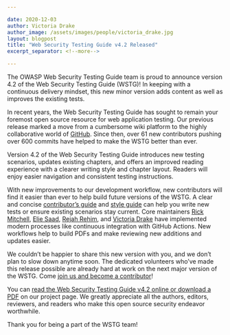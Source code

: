 ```yaml
---

date: 2020-12-03
author: Victoria Drake
author_image: /assets/images/people/victoria_drake.jpg
layout: blogpost
title: "Web Security Testing Guide v4.2 Released"
excerpt_separator: <!--more-->

---
```


The OWASP Web Security Testing Guide team is proud to announce version 4.2 of the Web Security Testing Guide (WSTG)! In keeping with a continuous delivery mindset, this new minor version adds content as well as improves the existing tests.

In recent years, the Web Security Testing Guide has sought to remain your foremost open source resource for web application testing. Our previous release marked a move from a cumbersome wiki platform to the highly collaborative world of [GitHub](https://github.com/OWASP/wstg/). Since then, over 61 new contributors pushing over 600 commits have helped to make the WSTG better than ever.

Version 4.2 of the Web Security Testing Guide introduces new testing scenarios, updates existing chapters, and offers an improved reading experience with a clearer writing style and chapter layout. Readers will enjoy easier navigation and consistent testing instructions.
<!--more-->

With new improvements to our development workflow, new contributors will find it easier than ever to help build future versions of the WSTG. A clear and concise [contributor’s guide](https://github.com/OWASP/wstg/blob/master/CONTRIBUTING.md) and [style guide](https://github.com/OWASP/wstg/blob/master/style_guide.md) can help you write new tests or ensure existing scenarios stay current. Core maintainers [Rick Mitchell](https://github.com/kingthorin), [Elie Saad](https://github.com/ThunderSon), [Rejah Rehim](https://github.com/rejahrehim), and [Victoria Drake](https://github.com/victoriadrake) have implemented modern processes like continuous integration with GitHub Actions. New workflows help to build PDFs and make reviewing new additions and updates easier.

We couldn’t be happier to share this new version with you, and we don’t plan to slow down anytime soon. The dedicated volunteers who’ve made this release possible are already hard at work on the next major version of the WSTG. Come [join us and become a contributor](https://github.com/OWASP/wstg)!

You can [read the Web Security Testing Guide v4.2 online or download a PDF](https://owasp.org/www-project-web-security-testing-guide/) on our project page. We greatly appreciate all the authors, editors, reviewers, and readers who make this open source security endeavor worthwhile.

Thank you for being a part of the WSTG team!
